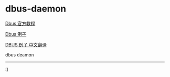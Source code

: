 dbus-daemon
=======

[Dbus 官方教程](https://dbus.freedesktop.org/doc/dbus-tutorial.html)

[Dbus 例子](http://www.matthew.ath.cx/articles/dbus)

[DBUS 例子 中文翻译](https://www.cnblogs.com/muxue/archive/2012/12/02/2798876.html)


dbus deamon 



------








:)

